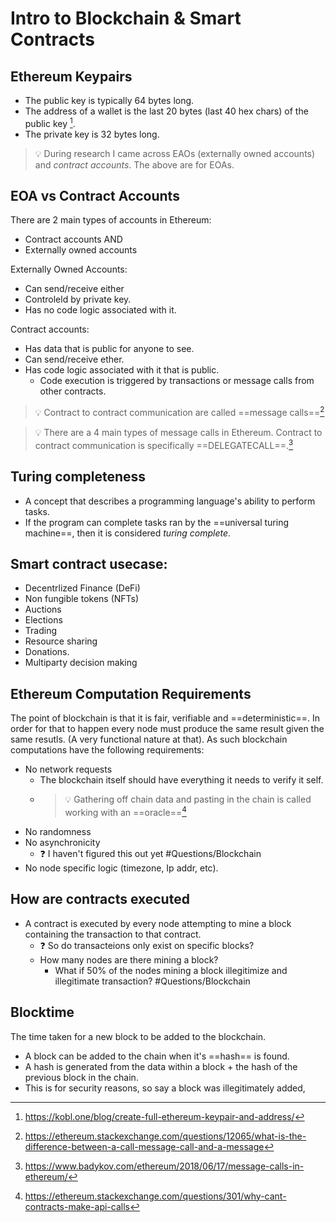 # Intro to Blockchain & Smart Contracts
## Ethereum Keypairs
- The public key is typically 64 bytes long.
- The address of a wallet is the last 20 bytes (last 40 hex chars) of the public key [^1].
- The private key is 32 bytes long.

> 💡 During research I came across EAOs (externally owned accounts) and _contract accounts_. The above are for EOAs.

## EOA vs Contract Accounts
There are 2 main types of accounts in Ethereum:
- Contract accounts AND
- Externally owned accounts

Externally Owned Accounts:
- Can send/receive either
- Controleld by private key.
- Has no code logic associated with it.

Contract accounts:
- Has data that is public for anyone to see.
- Can send/receive ether.
- Has code logic associated with it that is public.
	- Code execution is triggered by transactions or message calls from other contracts.
	
> 💡 Contract to contract communication are called ==message calls==[^2]

> 💡 There are a 4 main types of message calls in Ethereum. Contract to contract communication is specifically ==DELEGATECALL==.[^3]

## Turing completeness
- A concept that describes a programming language's ability to perform tasks.
- If the program can complete tasks ran by the ==universal turing machine==, then it is considered _turing complete_.

## Smart contract usecase:
- Decentrlized Finance (DeFi)
- Non fungible tokens (NFTs)
- Auctions
- Elections
- Trading
- Resource sharing
- Donations.
- Multiparty decision making

## Ethereum Computation Requirements
The point of blockchain is that it is fair, verifiable and ==deterministic==. In order for that to happen every node must produce the same result given the same resutls. (A very functional nature at that). As such blockchain computations have the following requirements:
- No network requests
	- The blockchain itself should have everything it needs to verify it self.
	- > 💡 Gathering off chain data and pasting in the chain is called working with an ==oracle==[^4]
- No randomness
- No asynchronicity
	- ❓ I haven't figured this out yet #Questions/Blockchain
- No node specific logic (timezone, Ip addr, etc).

## How are contracts executed
- A contract is executed by every node attempting to mine a block containing the transaction to that contract.
	- ❓ So do transacteions only exist on specific blocks?
	- How many nodes are there mining a block?
		- What if 50% of the nodes mining a block illegitimize and illegitimate transaction? #Questions/Blockchain 

## Blocktime
The time taken for a new block to be added to the blockchain.
- A block can be added to the chain when it's ==hash== is found.
- A hash is generated from the data within a block + the hash of the previous block in the chain.
- This is for security reasons, so say a block was illegitimately added, 



[^1]: https://kobl.one/blog/create-full-ethereum-keypair-and-address/
[^2]: https://ethereum.stackexchange.com/questions/12065/what-is-the-difference-between-a-call-message-call-and-a-message
[^3]: https://www.badykov.com/ethereum/2018/06/17/message-calls-in-ethereum/
[^4]: https://ethereum.stackexchange.com/questions/301/why-cant-contracts-make-api-calls